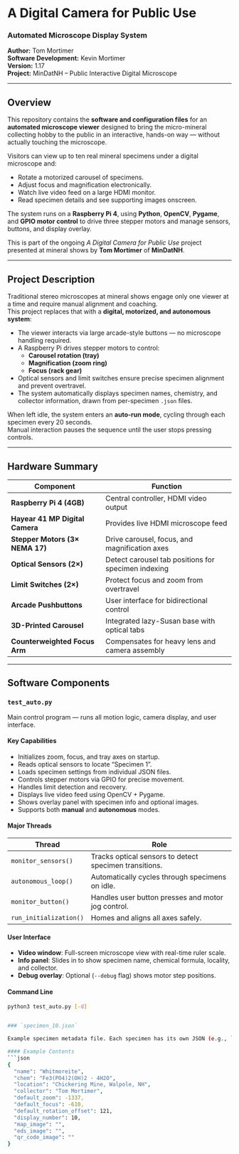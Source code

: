 # A Digital Camera for Public Use  
### Automated Microscope Display System  

**Author:** Tom Mortimer  
**Software Development:** Kevin Mortimer  
**Version:** 1.17  
**Project:** MinDatNH – Public Interactive Digital Microscope  

---

## Overview

This repository contains the **software and configuration files** for an **automated microscope viewer** designed to bring the micro-mineral collecting hobby to the public in an interactive, hands-on way — without actually touching the microscope.

Visitors can view up to ten real mineral specimens under a digital microscope and:
- Rotate a motorized carousel of specimens.
- Adjust focus and magnification electronically.
- Watch live video feed on a large HDMI monitor.
- Read specimen details and see supporting images onscreen.

The system runs on a **Raspberry Pi 4**, using **Python**, **OpenCV**, **Pygame**, and **GPIO motor control** to drive three stepper motors and manage sensors, buttons, and display overlay.

This is part of the ongoing *A Digital Camera for Public Use* project presented at mineral shows by **Tom Mortimer** of **MinDatNH**.

---

## Project Description

Traditional stereo microscopes at mineral shows engage only one viewer at a time and require manual alignment and coaching.  
This project replaces that with a **digital, motorized, and autonomous system**:

- The viewer interacts via large arcade-style buttons — no microscope handling required.  
- A Raspberry Pi drives stepper motors to control:
  - **Carousel rotation (tray)**
  - **Magnification (zoom ring)**
  - **Focus (rack gear)**  
- Optical sensors and limit switches ensure precise specimen alignment and prevent overtravel.  
- The system automatically displays specimen names, chemistry, and collector information, drawn from per-specimen `.json` files.  

When left idle, the system enters an **auto-run mode**, cycling through each specimen every 20 seconds.  
Manual interaction pauses the sequence until the user stops pressing controls.

---

## Hardware Summary

| Component | Function |
|------------|-----------|
| **Raspberry Pi 4 (4GB)** | Central controller, HDMI video output |
| **Hayear 41 MP Digital Camera** | Provides live HDMI microscope feed |
| **Stepper Motors (3× NEMA 17)** | Drive carousel, focus, and magnification axes |
| **Optical Sensors (2×)** | Detect carousel tab positions for specimen indexing |
| **Limit Switches (2×)** | Protect focus and zoom from overtravel |
| **Arcade Pushbuttons** | User interface for bidirectional control |
| **3D-Printed Carousel** | Integrated lazy-Susan base with optical tabs |
| **Counterweighted Focus Arm** | Compensates for heavy lens and camera assembly |

---

## Software Components

### `test_auto.py`

Main control program — runs all motion logic, camera display, and user interface.

#### Key Capabilities
- Initializes zoom, focus, and tray axes on startup.
- Reads optical sensors to locate “Specimen 1”.
- Loads specimen settings from individual JSON files.
- Controls stepper motors via GPIO for precise movement.
- Handles limit detection and recovery.
- Displays live video feed using OpenCV + Pygame.
- Shows overlay panel with specimen info and optional images.
- Supports both **manual** and **autonomous** modes.

#### Major Threads
| Thread | Role |
|--------|------|
| `monitor_sensors()` | Tracks optical sensors to detect specimen transitions. |
| `autonomous_loop()` | Automatically cycles through specimens on idle. |
| `monitor_button()` | Handles user button presses and motor jog control. |
| `run_initialization()` | Homes and aligns all axes safely. |

#### User Interface
- **Video window**: Full-screen microscope view with real-time ruler scale.
- **Info panel**: Slides in to show specimen name, chemical formula, locality, and collector.
- **Debug overlay**: Optional (`--debug` flag) shows motor step positions.

#### Command Line
```bash
python3 test_auto.py [-d]


### `specimen_10.json`

Example specimen metadata file. Each specimen has its own JSON (e.g., `specimen_1.json` … `specimen_10.json`).

#### Example Contents
```json
{
  "name": "Whitmoreite",
  "chem": "Fe3(PO4)2(OH)2 · 4H2O",
  "location": "Chickering Mine, Walpole, NH",
  "collector": "Tom Mortimer",
  "default_zoom": -1337,
  "default_focus": -610,
  "default_rotation_offset": 121,
  "display_number": 10,
  "map_image": "",
  "eds_image": "",
  "qr_code_image": ""
}

